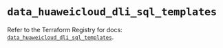 # `data_huaweicloud_dli_sql_templates`

Refer to the Terraform Registry for docs: [`data_huaweicloud_dli_sql_templates`](https://registry.terraform.io/providers/huaweicloud/huaweicloud/1.71.1/docs/data-sources/dli_sql_templates).

